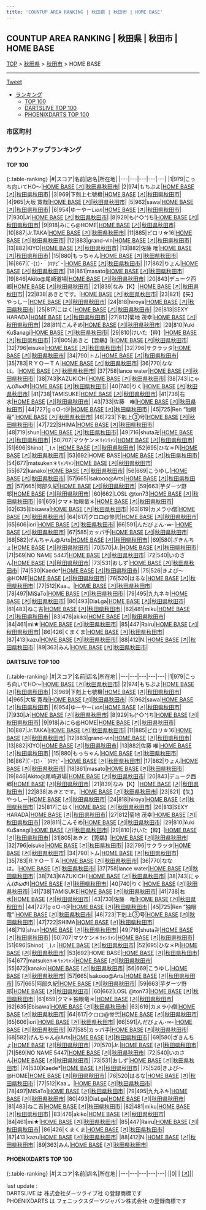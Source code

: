 ```yaml
---
title: 'COUNTUP AREA RANKING | 秋田県 | 秋田市 | HOME BASE'
---
```

## COUNTUP AREA RANKING | 秋田県 | 秋田市 | HOME BASE

[TOP](/darts/rank/) > [秋田県](/darts/rank/秋田県/) > [秋田市](/darts/rank/秋田県/秋田市/) > HOME BASE

___

<a href="https://twitter.com/share?ref_src=twsrc%5Etfw" data-text="COUNTUP AREA RANKING | 秋田県秋田市HOME BASE" class="twitter-share-button" data-hashtags="DARTSLIVE,PHOENIXDARTS,darts,ダーツ" data-show-count="false">Tweet</a>

* [ランキング](#カウントアップランキング)
    * [TOP 100](#top-100)
    * [DARTSLIVE TOP 100](#dartslive-top-100)
    * [PHOENIXDARTS TOP 100](#phoenixdarts-top-100)

### 市区町村

<ul>

</ul>

### カウントアップランキング

#### TOP 100



{:.table-ranking}
|#|スコア|名前|店名|所在地|
|---|---|---|---|---|
|1|979|<span class="rank-name-dl">こっち向いてHO〜</span>|<a href="/darts/rank/shops/253d653e3eee3722774c926eb736cb5a.html">HOME BASE</a> <a href="https://search.dartslive.com/jp/shop/253d653e3eee3722774c926eb736cb5a">[↗]</a>|<a href="/darts/rank/秋田県/秋田市">秋田県秋田市</a>|
|2|974|<span class="rank-name-dl">もちぷよ</span>|<a href="/darts/rank/shops/253d653e3eee3722774c926eb736cb5a.html">HOME BASE</a> <a href="https://search.dartslive.com/jp/shop/253d653e3eee3722774c926eb736cb5a">[↗]</a>|<a href="/darts/rank/秋田県/秋田市">秋田県秋田市</a>|
|3|969|<span class="rank-name-dl">下剋上七號機</span>|<a href="/darts/rank/shops/253d653e3eee3722774c926eb736cb5a.html">HOME BASE</a> <a href="https://search.dartslive.com/jp/shop/253d653e3eee3722774c926eb736cb5a">[↗]</a>|<a href="/darts/rank/秋田県/秋田市">秋田県秋田市</a>|
|4|965|<span class="rank-name-dl">大坂 寛哉</span>|<a href="/darts/rank/shops/253d653e3eee3722774c926eb736cb5a.html">HOME BASE</a> <a href="https://search.dartslive.com/jp/shop/253d653e3eee3722774c926eb736cb5a">[↗]</a>|<a href="/darts/rank/秋田県/秋田市">秋田県秋田市</a>|
|5|962|<span class="rank-name-dl">sawa</span>|<a href="/darts/rank/shops/253d653e3eee3722774c926eb736cb5a.html">HOME BASE</a> <a href="https://search.dartslive.com/jp/shop/253d653e3eee3722774c926eb736cb5a">[↗]</a>|<a href="/darts/rank/秋田県/秋田市">秋田県秋田市</a>|
|6|954|<span class="rank-name-dl">ゆーやー*Lion*</span>|<a href="/darts/rank/shops/253d653e3eee3722774c926eb736cb5a.html">HOME BASE</a> <a href="https://search.dartslive.com/jp/shop/253d653e3eee3722774c926eb736cb5a">[↗]</a>|<a href="/darts/rank/秋田県/秋田市">秋田県秋田市</a>|
|7|930|<span class="rank-name-dl">Jr</span>|<a href="/darts/rank/shops/253d653e3eee3722774c926eb736cb5a.html">HOME BASE</a> <a href="https://search.dartslive.com/jp/shop/253d653e3eee3722774c926eb736cb5a">[↗]</a>|<a href="/darts/rank/秋田県/秋田市">秋田県秋田市</a>|
|8|929|<span class="rank-name-dl">も(^◇^)ち</span>|<a href="/darts/rank/shops/253d653e3eee3722774c926eb736cb5a.html">HOME BASE</a> <a href="https://search.dartslive.com/jp/shop/253d653e3eee3722774c926eb736cb5a">[↗]</a>|<a href="/darts/rank/秋田県/秋田市">秋田県秋田市</a>|
|9|918|<span class="rank-name-dl">みにら@HOME</span>|<a href="/darts/rank/shops/253d653e3eee3722774c926eb736cb5a.html">HOME BASE</a> <a href="https://search.dartslive.com/jp/shop/253d653e3eee3722774c926eb736cb5a">[↗]</a>|<a href="/darts/rank/秋田県/秋田市">秋田県秋田市</a>|
|10|887|<span class="rank-name-dl">Jr.TAKA</span>|<a href="/darts/rank/shops/253d653e3eee3722774c926eb736cb5a.html">HOME BASE</a> <a href="https://search.dartslive.com/jp/shop/253d653e3eee3722774c926eb736cb5a">[↗]</a>|<a href="/darts/rank/秋田県/秋田市">秋田県秋田市</a>|
|11|885|<span class="rank-name-dl">ピロリ☆16</span>|<a href="/darts/rank/shops/253d653e3eee3722774c926eb736cb5a.html">HOME BASE</a> <a href="https://search.dartslive.com/jp/shop/253d653e3eee3722774c926eb736cb5a">[↗]</a>|<a href="/darts/rank/秋田県/秋田市">秋田県秋田市</a>|
|12|883|<span class="rank-name-dl">grand-vin</span>|<a href="/darts/rank/shops/253d653e3eee3722774c926eb736cb5a.html">HOME BASE</a> <a href="https://search.dartslive.com/jp/shop/253d653e3eee3722774c926eb736cb5a">[↗]</a>|<a href="/darts/rank/秋田県/秋田市">秋田県秋田市</a>|
|13|882|<span class="rank-name-dl">KIYO</span>|<a href="/darts/rank/shops/253d653e3eee3722774c926eb736cb5a.html">HOME BASE</a> <a href="https://search.dartslive.com/jp/shop/253d653e3eee3722774c926eb736cb5a">[↗]</a>|<a href="/darts/rank/秋田県/秋田市">秋田県秋田市</a>|
|13|882|<span class="rank-name-dl">佐藤 唯</span>|<a href="/darts/rank/shops/253d653e3eee3722774c926eb736cb5a.html">HOME BASE</a> <a href="https://search.dartslive.com/jp/shop/253d653e3eee3722774c926eb736cb5a">[↗]</a>|<a href="/darts/rank/秋田県/秋田市">秋田県秋田市</a>|
|15|880|<span class="rank-name-dl">もっちゃん</span>|<a href="/darts/rank/shops/253d653e3eee3722774c926eb736cb5a.html">HOME BASE</a> <a href="https://search.dartslive.com/jp/shop/253d653e3eee3722774c926eb736cb5a">[↗]</a>|<a href="/darts/rank/秋田県/秋田市">秋田県秋田市</a>|
|16|867|<span class="rank-name-dl">(´･(ｴ)･｀)ﾏﾅﾋﾞｰ</span>|<a href="/darts/rank/shops/253d653e3eee3722774c926eb736cb5a.html">HOME BASE</a> <a href="https://search.dartslive.com/jp/shop/253d653e3eee3722774c926eb736cb5a">[↗]</a>|<a href="/darts/rank/秋田県/秋田市">秋田県秋田市</a>|
|17|862|<span class="rank-name-dl">りょん</span>|<a href="/darts/rank/shops/253d653e3eee3722774c926eb736cb5a.html">HOME BASE</a> <a href="https://search.dartslive.com/jp/shop/253d653e3eee3722774c926eb736cb5a">[↗]</a>|<a href="/darts/rank/秋田県/秋田市">秋田県秋田市</a>|
|18|861|<span class="rank-name-dl">masato</span>|<a href="/darts/rank/shops/253d653e3eee3722774c926eb736cb5a.html">HOME BASE</a> <a href="https://search.dartslive.com/jp/shop/253d653e3eee3722774c926eb736cb5a">[↗]</a>|<a href="/darts/rank/秋田県/秋田市">秋田県秋田市</a>|
|19|846|<span class="rank-name-dl">Akito@尾崎道場</span>|<a href="/darts/rank/shops/253d653e3eee3722774c926eb736cb5a.html">HOME BASE</a> <a href="https://search.dartslive.com/jp/shop/253d653e3eee3722774c926eb736cb5a">[↗]</a>|<a href="/darts/rank/秋田県/秋田市">秋田県秋田市</a>|
|20|843|<span class="rank-name-dl">デューク西郷</span>|<a href="/darts/rank/shops/253d653e3eee3722774c926eb736cb5a.html">HOME BASE</a> <a href="https://search.dartslive.com/jp/shop/253d653e3eee3722774c926eb736cb5a">[↗]</a>|<a href="/darts/rank/秋田県/秋田市">秋田県秋田市</a>|
|21|839|<span class="rank-name-dl">なみ【K】</span>|<a href="/darts/rank/shops/253d653e3eee3722774c926eb736cb5a.html">HOME BASE</a> <a href="https://search.dartslive.com/jp/shop/253d653e3eee3722774c926eb736cb5a">[↗]</a>|<a href="/darts/rank/秋田県/秋田市">秋田県秋田市</a>|
|22|838|<span class="rank-name-dl">あきとです。</span>|<a href="/darts/rank/shops/253d653e3eee3722774c926eb736cb5a.html">HOME BASE</a> <a href="https://search.dartslive.com/jp/shop/253d653e3eee3722774c926eb736cb5a">[↗]</a>|<a href="/darts/rank/秋田県/秋田市">秋田県秋田市</a>|
|23|821|<span class="rank-name-dl">【矢】やっしー</span>|<a href="/darts/rank/shops/253d653e3eee3722774c926eb736cb5a.html">HOME BASE</a> <a href="https://search.dartslive.com/jp/shop/253d653e3eee3722774c926eb736cb5a">[↗]</a>|<a href="/darts/rank/秋田県/秋田市">秋田県秋田市</a>|
|24|818|<span class="rank-name-dl">hiroya</span>|<a href="/darts/rank/shops/253d653e3eee3722774c926eb736cb5a.html">HOME BASE</a> <a href="https://search.dartslive.com/jp/shop/253d653e3eee3722774c926eb736cb5a">[↗]</a>|<a href="/darts/rank/秋田県/秋田市">秋田県秋田市</a>|
|25|817|<span class="rank-name-dl">こはく</span>|<a href="/darts/rank/shops/253d653e3eee3722774c926eb736cb5a.html">HOME BASE</a> <a href="https://search.dartslive.com/jp/shop/253d653e3eee3722774c926eb736cb5a">[↗]</a>|<a href="/darts/rank/秋田県/秋田市">秋田県秋田市</a>|
|26|813|<span class="rank-name-dl">SEXY HARADA</span>|<a href="/darts/rank/shops/253d653e3eee3722774c926eb736cb5a.html">HOME BASE</a> <a href="https://search.dartslive.com/jp/shop/253d653e3eee3722774c926eb736cb5a">[↗]</a>|<a href="/darts/rank/秋田県/秋田市">秋田県秋田市</a>|
|27|812|<span class="rank-name-dl">菊地 茂幸</span>|<a href="/darts/rank/shops/253d653e3eee3722774c926eb736cb5a.html">HOME BASE</a> <a href="https://search.dartslive.com/jp/shop/253d653e3eee3722774c926eb736cb5a">[↗]</a>|<a href="/darts/rank/秋田県/秋田市">秋田県秋田市</a>|
|28|811|<span class="rank-name-dl">こんそめ</span>|<a href="/darts/rank/shops/253d653e3eee3722774c926eb736cb5a.html">HOME BASE</a> <a href="https://search.dartslive.com/jp/shop/253d653e3eee3722774c926eb736cb5a">[↗]</a>|<a href="/darts/rank/秋田県/秋田市">秋田県秋田市</a>|
|29|810|<span class="rank-name-dl">¥uki Ku$anagi</span>|<a href="/darts/rank/shops/253d653e3eee3722774c926eb736cb5a.html">HOME BASE</a> <a href="https://search.dartslive.com/jp/shop/253d653e3eee3722774c926eb736cb5a">[↗]</a>|<a href="/darts/rank/秋田県/秋田市">秋田県秋田市</a>|
|29|810|<span class="rank-name-dl">けいた【粋】</span>|<a href="/darts/rank/shops/253d653e3eee3722774c926eb736cb5a.html">HOME BASE</a> <a href="https://search.dartslive.com/jp/shop/253d653e3eee3722774c926eb736cb5a">[↗]</a>|<a href="/darts/rank/秋田県/秋田市">秋田県秋田市</a>|
|31|805|<span class="rank-name-dl">あきと【箆鷸】</span>|<a href="/darts/rank/shops/253d653e3eee3722774c926eb736cb5a.html">HOME BASE</a> <a href="https://search.dartslive.com/jp/shop/253d653e3eee3722774c926eb736cb5a">[↗]</a>|<a href="/darts/rank/秋田県/秋田市">秋田県秋田市</a>|
|32|796|<span class="rank-name-dl">eisuke</span>|<a href="/darts/rank/shops/253d653e3eee3722774c926eb736cb5a.html">HOME BASE</a> <a href="https://search.dartslive.com/jp/shop/253d653e3eee3722774c926eb736cb5a">[↗]</a>|<a href="/darts/rank/秋田県/秋田市">秋田県秋田市</a>|
|32|796|<span class="rank-name-dl">サクラッタ</span>|<a href="/darts/rank/shops/253d653e3eee3722774c926eb736cb5a.html">HOME BASE</a> <a href="https://search.dartslive.com/jp/shop/253d653e3eee3722774c926eb736cb5a">[↗]</a>|<a href="/darts/rank/秋田県/秋田市">秋田県秋田市</a>|
|34|790|<span class="rank-name-dl">トム</span>|<a href="/darts/rank/shops/253d653e3eee3722774c926eb736cb5a.html">HOME BASE</a> <a href="https://search.dartslive.com/jp/shop/253d653e3eee3722774c926eb736cb5a">[↗]</a>|<a href="/darts/rank/秋田県/秋田市">秋田県秋田市</a>|
|35|783|<span class="rank-name-dl">ＲＹＯーＴＡ</span>|<a href="/darts/rank/shops/253d653e3eee3722774c926eb736cb5a.html">HOME BASE</a> <a href="https://search.dartslive.com/jp/shop/253d653e3eee3722774c926eb736cb5a">[↗]</a>|<a href="/darts/rank/秋田県/秋田市">秋田県秋田市</a>|
|36|770|<span class="rank-name-dl">ななは。</span>|<a href="/darts/rank/shops/253d653e3eee3722774c926eb736cb5a.html">HOME BASE</a> <a href="https://search.dartslive.com/jp/shop/253d653e3eee3722774c926eb736cb5a">[↗]</a>|<a href="/darts/rank/秋田県/秋田市">秋田県秋田市</a>|
|37|758|<span class="rank-name-dl">lance water</span>|<a href="/darts/rank/shops/253d653e3eee3722774c926eb736cb5a.html">HOME BASE</a> <a href="https://search.dartslive.com/jp/shop/253d653e3eee3722774c926eb736cb5a">[↗]</a>|<a href="/darts/rank/秋田県/秋田市">秋田県秋田市</a>|
|38|743|<span class="rank-name-dl">KAZUKICHI</span>|<a href="/darts/rank/shops/253d653e3eee3722774c926eb736cb5a.html">HOME BASE</a> <a href="https://search.dartslive.com/jp/shop/253d653e3eee3722774c926eb736cb5a">[↗]</a>|<a href="/darts/rank/秋田県/秋田市">秋田県秋田市</a>|
|38|743|<span class="rank-name-dl">にゃん(*ΦωΦ*)</span>|<a href="/darts/rank/shops/253d653e3eee3722774c926eb736cb5a.html">HOME BASE</a> <a href="https://search.dartslive.com/jp/shop/253d653e3eee3722774c926eb736cb5a">[↗]</a>|<a href="/darts/rank/秋田県/秋田市">秋田県秋田市</a>|
|40|740|<span class="rank-name-dl">りく</span>|<a href="/darts/rank/shops/253d653e3eee3722774c926eb736cb5a.html">HOME BASE</a> <a href="https://search.dartslive.com/jp/shop/253d653e3eee3722774c926eb736cb5a">[↗]</a>|<a href="/darts/rank/秋田県/秋田市">秋田県秋田市</a>|
|41|738|<span class="rank-name-dl">TAMISUKE</span>|<a href="/darts/rank/shops/253d653e3eee3722774c926eb736cb5a.html">HOME BASE</a> <a href="https://search.dartslive.com/jp/shop/253d653e3eee3722774c926eb736cb5a">[↗]</a>|<a href="/darts/rank/秋田県/秋田市">秋田県秋田市</a>|
|41|738|<span class="rank-name-dl">右水</span>|<a href="/darts/rank/shops/253d653e3eee3722774c926eb736cb5a.html">HOME BASE</a> <a href="https://search.dartslive.com/jp/shop/253d653e3eee3722774c926eb736cb5a">[↗]</a>|<a href="/darts/rank/秋田県/秋田市">秋田県秋田市</a>|
|43|733|<span class="rank-name-dl">佐藤　唯</span>|<a href="/darts/rank/shops/253d653e3eee3722774c926eb736cb5a.html">HOME BASE</a> <a href="https://search.dartslive.com/jp/shop/253d653e3eee3722774c926eb736cb5a">[↗]</a>|<a href="/darts/rank/秋田県/秋田市">秋田県秋田市</a>|
|44|727|<span class="rank-name-dl">g oＯ-t＠</span>|<a href="/darts/rank/shops/253d653e3eee3722774c926eb736cb5a.html">HOME BASE</a> <a href="https://search.dartslive.com/jp/shop/253d653e3eee3722774c926eb736cb5a">[↗]</a>|<a href="/darts/rank/秋田県/秋田市">秋田県秋田市</a>|
|45|725|<span class="rank-name-dl">Ren ”独眼竜”</span>|<a href="/darts/rank/shops/253d653e3eee3722774c926eb736cb5a.html">HOME BASE</a> <a href="https://search.dartslive.com/jp/shop/253d653e3eee3722774c926eb736cb5a">[↗]</a>|<a href="/darts/rank/秋田県/秋田市">秋田県秋田市</a>|
|46|723|<span class="rank-name-dl">下剋上③号</span>|<a href="/darts/rank/shops/253d653e3eee3722774c926eb736cb5a.html">HOME BASE</a> <a href="https://search.dartslive.com/jp/shop/253d653e3eee3722774c926eb736cb5a">[↗]</a>|<a href="/darts/rank/秋田県/秋田市">秋田県秋田市</a>|
|47|722|<span class="rank-name-dl">SHIMA</span>|<a href="/darts/rank/shops/253d653e3eee3722774c926eb736cb5a.html">HOME BASE</a> <a href="https://search.dartslive.com/jp/shop/253d653e3eee3722774c926eb736cb5a">[↗]</a>|<a href="/darts/rank/秋田県/秋田市">秋田県秋田市</a>|
|48|719|<span class="rank-name-dl">shun</span>|<a href="/darts/rank/shops/253d653e3eee3722774c926eb736cb5a.html">HOME BASE</a> <a href="https://search.dartslive.com/jp/shop/253d653e3eee3722774c926eb736cb5a">[↗]</a>|<a href="/darts/rank/秋田県/秋田市">秋田県秋田市</a>|
|49|716|<span class="rank-name-dl">shuta卍</span>|<a href="/darts/rank/shops/253d653e3eee3722774c926eb736cb5a.html">HOME BASE</a> <a href="https://search.dartslive.com/jp/shop/253d653e3eee3722774c926eb736cb5a">[↗]</a>|<a href="/darts/rank/秋田県/秋田市">秋田県秋田市</a>|
|50|707|<span class="rank-name-dl">マツケン＊ﾘｬﾝﾘｬﾝ</span>|<a href="/darts/rank/shops/253d653e3eee3722774c926eb736cb5a.html">HOME BASE</a> <a href="https://search.dartslive.com/jp/shop/253d653e3eee3722774c926eb736cb5a">[↗]</a>|<a href="/darts/rank/秋田県/秋田市">秋田県秋田市</a>|
|51|696|<span class="rank-name-dl">Shino( ¨̮ )♬</span>|<a href="/darts/rank/shops/253d653e3eee3722774c926eb736cb5a.html">HOME BASE</a> <a href="https://search.dartslive.com/jp/shop/253d653e3eee3722774c926eb736cb5a">[↗]</a>|<a href="/darts/rank/秋田県/秋田市">秋田県秋田市</a>|
|52|695|<span class="rank-name-dl">ひな＊Pi</span>|<a href="/darts/rank/shops/253d653e3eee3722774c926eb736cb5a.html">HOME BASE</a> <a href="https://search.dartslive.com/jp/shop/253d653e3eee3722774c926eb736cb5a">[↗]</a>|<a href="/darts/rank/秋田県/秋田市">秋田県秋田市</a>|
|53|692|<span class="rank-name-dl">HOME BASE</span>|<a href="/darts/rank/shops/253d653e3eee3722774c926eb736cb5a.html">HOME BASE</a> <a href="https://search.dartslive.com/jp/shop/253d653e3eee3722774c926eb736cb5a">[↗]</a>|<a href="/darts/rank/秋田県/秋田市">秋田県秋田市</a>|
|54|677|<span class="rank-name-dl">matsuken＊ﾘｬﾝﾘｬﾝ</span>|<a href="/darts/rank/shops/253d653e3eee3722774c926eb736cb5a.html">HOME BASE</a> <a href="https://search.dartslive.com/jp/shop/253d653e3eee3722774c926eb736cb5a">[↗]</a>|<a href="/darts/rank/秋田県/秋田市">秋田県秋田市</a>|
|55|672|<span class="rank-name-dl">kanako</span>|<a href="/darts/rank/shops/253d653e3eee3722774c926eb736cb5a.html">HOME BASE</a> <a href="https://search.dartslive.com/jp/shop/253d653e3eee3722774c926eb736cb5a">[↗]</a>|<a href="/darts/rank/秋田県/秋田市">秋田県秋田市</a>|
|56|669|<span class="rank-name-dl">こうゆし</span>|<a href="/darts/rank/shops/253d653e3eee3722774c926eb736cb5a.html">HOME BASE</a> <a href="https://search.dartslive.com/jp/shop/253d653e3eee3722774c926eb736cb5a">[↗]</a>|<a href="/darts/rank/秋田県/秋田市">秋田県秋田市</a>|
|57|665|<span class="rank-name-dl">Isakooo@Arts</span>|<a href="/darts/rank/shops/253d653e3eee3722774c926eb736cb5a.html">HOME BASE</a> <a href="https://search.dartslive.com/jp/shop/253d653e3eee3722774c926eb736cb5a">[↗]</a>|<a href="/darts/rank/秋田県/秋田市">秋田県秋田市</a>|
|57|665|<span class="rank-name-dl">阿部久紀</span>|<a href="/darts/rank/shops/253d653e3eee3722774c926eb736cb5a.html">HOME BASE</a> <a href="https://search.dartslive.com/jp/shop/253d653e3eee3722774c926eb736cb5a">[↗]</a>|<a href="/darts/rank/秋田県/秋田市">秋田県秋田市</a>|
|59|663|<span class="rank-name-dl">芋ダーツ野郎</span>|<a href="/darts/rank/shops/253d653e3eee3722774c926eb736cb5a.html">HOME BASE</a> <a href="https://search.dartslive.com/jp/shop/253d653e3eee3722774c926eb736cb5a">[↗]</a>|<a href="/darts/rank/秋田県/秋田市">秋田県秋田市</a>|
|60|662|<span class="rank-name-dl">LOSL @ton73</span>|<a href="/darts/rank/shops/253d653e3eee3722774c926eb736cb5a.html">HOME BASE</a> <a href="https://search.dartslive.com/jp/shop/253d653e3eee3722774c926eb736cb5a">[↗]</a>|<a href="/darts/rank/秋田県/秋田市">秋田県秋田市</a>|
|61|659|<span class="rank-name-dl">クマ＊独眼竜＊</span>|<a href="/darts/rank/shops/253d653e3eee3722774c926eb736cb5a.html">HOME BASE</a> <a href="https://search.dartslive.com/jp/shop/253d653e3eee3722774c926eb736cb5a">[↗]</a>|<a href="/darts/rank/秋田県/秋田市">秋田県秋田市</a>|
|62|635|<span class="rank-name-dl">Ebisawa</span>|<a href="/darts/rank/shops/253d653e3eee3722774c926eb736cb5a.html">HOME BASE</a> <a href="https://search.dartslive.com/jp/shop/253d653e3eee3722774c926eb736cb5a">[↗]</a>|<a href="/darts/rank/秋田県/秋田市">秋田県秋田市</a>|
|63|619|<span class="rank-name-dl">カメラ小僧</span>|<a href="/darts/rank/shops/253d653e3eee3722774c926eb736cb5a.html">HOME BASE</a> <a href="https://search.dartslive.com/jp/shop/253d653e3eee3722774c926eb736cb5a">[↗]</a>|<a href="/darts/rank/秋田県/秋田市">秋田県秋田市</a>|
|64|617|<span class="rank-name-dl">クロロ@惨弐</span>|<a href="/darts/rank/shops/253d653e3eee3722774c926eb736cb5a.html">HOME BASE</a> <a href="https://search.dartslive.com/jp/shop/253d653e3eee3722774c926eb736cb5a">[↗]</a>|<a href="/darts/rank/秋田県/秋田市">秋田県秋田市</a>|
|65|606|<span class="rank-name-dl">iori</span>|<a href="/darts/rank/shops/253d653e3eee3722774c926eb736cb5a.html">HOME BASE</a> <a href="https://search.dartslive.com/jp/shop/253d653e3eee3722774c926eb736cb5a">[↗]</a>|<a href="/darts/rank/秋田県/秋田市">秋田県秋田市</a>|
|66|591|<span class="rank-name-dl">んだびょん･∞･</span>|<a href="/darts/rank/shops/253d653e3eee3722774c926eb736cb5a.html">HOME BASE</a> <a href="https://search.dartslive.com/jp/shop/253d653e3eee3722774c926eb736cb5a">[↗]</a>|<a href="/darts/rank/秋田県/秋田市">秋田県秋田市</a>|
|67|585|<span class="rank-name-dl">カッパ手</span>|<a href="/darts/rank/shops/253d653e3eee3722774c926eb736cb5a.html">HOME BASE</a> <a href="https://search.dartslive.com/jp/shop/253d653e3eee3722774c926eb736cb5a">[↗]</a>|<a href="/darts/rank/秋田県/秋田市">秋田県秋田市</a>|
|68|582|<span class="rank-name-dl">げんちゃん@Arts</span>|<a href="/darts/rank/shops/253d653e3eee3722774c926eb736cb5a.html">HOME BASE</a> <a href="https://search.dartslive.com/jp/shop/253d653e3eee3722774c926eb736cb5a">[↗]</a>|<a href="/darts/rank/秋田県/秋田市">秋田県秋田市</a>|
|69|580|<span class="rank-name-dl">ざきんちょ</span>|<a href="/darts/rank/shops/253d653e3eee3722774c926eb736cb5a.html">HOME BASE</a> <a href="https://search.dartslive.com/jp/shop/253d653e3eee3722774c926eb736cb5a">[↗]</a>|<a href="/darts/rank/秋田県/秋田市">秋田県秋田市</a>|
|70|570|<span class="rank-name-dl">Jr.</span>|<a href="/darts/rank/shops/253d653e3eee3722774c926eb736cb5a.html">HOME BASE</a> <a href="https://search.dartslive.com/jp/shop/253d653e3eee3722774c926eb736cb5a">[↗]</a>|<a href="/darts/rank/秋田県/秋田市">秋田県秋田市</a>|
|71|569|<span class="rank-name-dl">NO NAME 5447</span>|<a href="/darts/rank/shops/253d653e3eee3722774c926eb736cb5a.html">HOME BASE</a> <a href="https://search.dartslive.com/jp/shop/253d653e3eee3722774c926eb736cb5a">[↗]</a>|<a href="/darts/rank/秋田県/秋田市">秋田県秋田市</a>|
|72|540|<span class="rank-name-dl">いのさん</span>|<a href="/darts/rank/shops/253d653e3eee3722774c926eb736cb5a.html">HOME BASE</a> <a href="https://search.dartslive.com/jp/shop/253d653e3eee3722774c926eb736cb5a">[↗]</a>|<a href="/darts/rank/秋田県/秋田市">秋田県秋田市</a>|
|73|531|<span class="rank-name-dl">おしず</span>|<a href="/darts/rank/shops/253d653e3eee3722774c926eb736cb5a.html">HOME BASE</a> <a href="https://search.dartslive.com/jp/shop/253d653e3eee3722774c926eb736cb5a">[↗]</a>|<a href="/darts/rank/秋田県/秋田市">秋田県秋田市</a>|
|74|530|<span class="rank-name-dl">Kaede*</span>|<a href="/darts/rank/shops/253d653e3eee3722774c926eb736cb5a.html">HOME BASE</a> <a href="https://search.dartslive.com/jp/shop/253d653e3eee3722774c926eb736cb5a">[↗]</a>|<a href="/darts/rank/秋田県/秋田市">秋田県秋田市</a>|
|75|526|<span class="rank-name-dl">きよぴ～@HOME</span>|<a href="/darts/rank/shops/253d653e3eee3722774c926eb736cb5a.html">HOME BASE</a> <a href="https://search.dartslive.com/jp/shop/253d653e3eee3722774c926eb736cb5a">[↗]</a>|<a href="/darts/rank/秋田県/秋田市">秋田県秋田市</a>|
|76|520|<span class="rank-name-dl">はるな</span>|<a href="/darts/rank/shops/253d653e3eee3722774c926eb736cb5a.html">HOME BASE</a> <a href="https://search.dartslive.com/jp/shop/253d653e3eee3722774c926eb736cb5a">[↗]</a>|<a href="/darts/rank/秋田県/秋田市">秋田県秋田市</a>|
|77|512|<span class="rank-name-dl">Kaa.。</span>|<a href="/darts/rank/shops/253d653e3eee3722774c926eb736cb5a.html">HOME BASE</a> <a href="https://search.dartslive.com/jp/shop/253d653e3eee3722774c926eb736cb5a">[↗]</a>|<a href="/darts/rank/秋田県/秋田市">秋田県秋田市</a>|
|78|497|<span class="rank-name-dl">MiSaTo</span>|<a href="/darts/rank/shops/253d653e3eee3722774c926eb736cb5a.html">HOME BASE</a> <a href="https://search.dartslive.com/jp/shop/253d653e3eee3722774c926eb736cb5a">[↗]</a>|<a href="/darts/rank/秋田県/秋田市">秋田県秋田市</a>|
|79|495|<span class="rank-name-dl">九九ネキ</span>|<a href="/darts/rank/shops/253d653e3eee3722774c926eb736cb5a.html">HOME BASE</a> <a href="https://search.dartslive.com/jp/shop/253d653e3eee3722774c926eb736cb5a">[↗]</a>|<a href="/darts/rank/秋田県/秋田市">秋田県秋田市</a>|
|80|493|<span class="rank-name-dl">DiaLga</span>|<a href="/darts/rank/shops/253d653e3eee3722774c926eb736cb5a.html">HOME BASE</a> <a href="https://search.dartslive.com/jp/shop/253d653e3eee3722774c926eb736cb5a">[↗]</a>|<a href="/darts/rank/秋田県/秋田市">秋田県秋田市</a>|
|81|483|<span class="rank-name-dl">ねこ吉</span>|<a href="/darts/rank/shops/253d653e3eee3722774c926eb736cb5a.html">HOME BASE</a> <a href="https://search.dartslive.com/jp/shop/253d653e3eee3722774c926eb736cb5a">[↗]</a>|<a href="/darts/rank/秋田県/秋田市">秋田県秋田市</a>|
|82|481|<span class="rank-name-dl">miku</span>|<a href="/darts/rank/shops/253d653e3eee3722774c926eb736cb5a.html">HOME BASE</a> <a href="https://search.dartslive.com/jp/shop/253d653e3eee3722774c926eb736cb5a">[↗]</a>|<a href="/darts/rank/秋田県/秋田市">秋田県秋田市</a>|
|83|476|<span class="rank-name-dl">akiko</span>|<a href="/darts/rank/shops/253d653e3eee3722774c926eb736cb5a.html">HOME BASE</a> <a href="https://search.dartslive.com/jp/shop/253d653e3eee3722774c926eb736cb5a">[↗]</a>|<a href="/darts/rank/秋田県/秋田市">秋田県秋田市</a>|
|84|461|<span class="rank-name-dl">mi★</span>|<a href="/darts/rank/shops/253d653e3eee3722774c926eb736cb5a.html">HOME BASE</a> <a href="https://search.dartslive.com/jp/shop/253d653e3eee3722774c926eb736cb5a">[↗]</a>|<a href="/darts/rank/秋田県/秋田市">秋田県秋田市</a>|
|85|447|<span class="rank-name-dl">Rairu</span>|<a href="/darts/rank/shops/253d653e3eee3722774c926eb736cb5a.html">HOME BASE</a> <a href="https://search.dartslive.com/jp/shop/253d653e3eee3722774c926eb736cb5a">[↗]</a>|<a href="/darts/rank/秋田県/秋田市">秋田県秋田市</a>|
|86|426|<span class="rank-name-dl">くまくま</span>|<a href="/darts/rank/shops/253d653e3eee3722774c926eb736cb5a.html">HOME BASE</a> <a href="https://search.dartslive.com/jp/shop/253d653e3eee3722774c926eb736cb5a">[↗]</a>|<a href="/darts/rank/秋田県/秋田市">秋田県秋田市</a>|
|87|413|<span class="rank-name-dl">kazu</span>|<a href="/darts/rank/shops/253d653e3eee3722774c926eb736cb5a.html">HOME BASE</a> <a href="https://search.dartslive.com/jp/shop/253d653e3eee3722774c926eb736cb5a">[↗]</a>|<a href="/darts/rank/秋田県/秋田市">秋田県秋田市</a>|
|88|412|<span class="rank-name-dl">N.</span>|<a href="/darts/rank/shops/253d653e3eee3722774c926eb736cb5a.html">HOME BASE</a> <a href="https://search.dartslive.com/jp/shop/253d653e3eee3722774c926eb736cb5a">[↗]</a>|<a href="/darts/rank/秋田県/秋田市">秋田県秋田市</a>|
|89|363|<span class="rank-name-dl">みん</span>|<a href="/darts/rank/shops/253d653e3eee3722774c926eb736cb5a.html">HOME BASE</a> <a href="https://search.dartslive.com/jp/shop/253d653e3eee3722774c926eb736cb5a">[↗]</a>|<a href="/darts/rank/秋田県/秋田市">秋田県秋田市</a>|


#### DARTSLIVE TOP 100



{:.table-ranking}
|#|スコア|名前|店名|所在地|
|---|---|---|---|---|
|1|979|<span class="rank-name-dl">こっち向いてHO〜</span>|<a href="/darts/rank/shops/253d653e3eee3722774c926eb736cb5a.html">HOME BASE</a> <a href="https://search.dartslive.com/jp/shop/253d653e3eee3722774c926eb736cb5a">[↗]</a>|<a href="/darts/rank/秋田県/秋田市">秋田県秋田市</a>|
|2|974|<span class="rank-name-dl">もちぷよ</span>|<a href="/darts/rank/shops/253d653e3eee3722774c926eb736cb5a.html">HOME BASE</a> <a href="https://search.dartslive.com/jp/shop/253d653e3eee3722774c926eb736cb5a">[↗]</a>|<a href="/darts/rank/秋田県/秋田市">秋田県秋田市</a>|
|3|969|<span class="rank-name-dl">下剋上七號機</span>|<a href="/darts/rank/shops/253d653e3eee3722774c926eb736cb5a.html">HOME BASE</a> <a href="https://search.dartslive.com/jp/shop/253d653e3eee3722774c926eb736cb5a">[↗]</a>|<a href="/darts/rank/秋田県/秋田市">秋田県秋田市</a>|
|4|965|<span class="rank-name-dl">大坂 寛哉</span>|<a href="/darts/rank/shops/253d653e3eee3722774c926eb736cb5a.html">HOME BASE</a> <a href="https://search.dartslive.com/jp/shop/253d653e3eee3722774c926eb736cb5a">[↗]</a>|<a href="/darts/rank/秋田県/秋田市">秋田県秋田市</a>|
|5|962|<span class="rank-name-dl">sawa</span>|<a href="/darts/rank/shops/253d653e3eee3722774c926eb736cb5a.html">HOME BASE</a> <a href="https://search.dartslive.com/jp/shop/253d653e3eee3722774c926eb736cb5a">[↗]</a>|<a href="/darts/rank/秋田県/秋田市">秋田県秋田市</a>|
|6|954|<span class="rank-name-dl">ゆーやー*Lion*</span>|<a href="/darts/rank/shops/253d653e3eee3722774c926eb736cb5a.html">HOME BASE</a> <a href="https://search.dartslive.com/jp/shop/253d653e3eee3722774c926eb736cb5a">[↗]</a>|<a href="/darts/rank/秋田県/秋田市">秋田県秋田市</a>|
|7|930|<span class="rank-name-dl">Jr</span>|<a href="/darts/rank/shops/253d653e3eee3722774c926eb736cb5a.html">HOME BASE</a> <a href="https://search.dartslive.com/jp/shop/253d653e3eee3722774c926eb736cb5a">[↗]</a>|<a href="/darts/rank/秋田県/秋田市">秋田県秋田市</a>|
|8|929|<span class="rank-name-dl">も(^◇^)ち</span>|<a href="/darts/rank/shops/253d653e3eee3722774c926eb736cb5a.html">HOME BASE</a> <a href="https://search.dartslive.com/jp/shop/253d653e3eee3722774c926eb736cb5a">[↗]</a>|<a href="/darts/rank/秋田県/秋田市">秋田県秋田市</a>|
|9|918|<span class="rank-name-dl">みにら@HOME</span>|<a href="/darts/rank/shops/253d653e3eee3722774c926eb736cb5a.html">HOME BASE</a> <a href="https://search.dartslive.com/jp/shop/253d653e3eee3722774c926eb736cb5a">[↗]</a>|<a href="/darts/rank/秋田県/秋田市">秋田県秋田市</a>|
|10|887|<span class="rank-name-dl">Jr.TAKA</span>|<a href="/darts/rank/shops/253d653e3eee3722774c926eb736cb5a.html">HOME BASE</a> <a href="https://search.dartslive.com/jp/shop/253d653e3eee3722774c926eb736cb5a">[↗]</a>|<a href="/darts/rank/秋田県/秋田市">秋田県秋田市</a>|
|11|885|<span class="rank-name-dl">ピロリ☆16</span>|<a href="/darts/rank/shops/253d653e3eee3722774c926eb736cb5a.html">HOME BASE</a> <a href="https://search.dartslive.com/jp/shop/253d653e3eee3722774c926eb736cb5a">[↗]</a>|<a href="/darts/rank/秋田県/秋田市">秋田県秋田市</a>|
|12|883|<span class="rank-name-dl">grand-vin</span>|<a href="/darts/rank/shops/253d653e3eee3722774c926eb736cb5a.html">HOME BASE</a> <a href="https://search.dartslive.com/jp/shop/253d653e3eee3722774c926eb736cb5a">[↗]</a>|<a href="/darts/rank/秋田県/秋田市">秋田県秋田市</a>|
|13|882|<span class="rank-name-dl">KIYO</span>|<a href="/darts/rank/shops/253d653e3eee3722774c926eb736cb5a.html">HOME BASE</a> <a href="https://search.dartslive.com/jp/shop/253d653e3eee3722774c926eb736cb5a">[↗]</a>|<a href="/darts/rank/秋田県/秋田市">秋田県秋田市</a>|
|13|882|<span class="rank-name-dl">佐藤 唯</span>|<a href="/darts/rank/shops/253d653e3eee3722774c926eb736cb5a.html">HOME BASE</a> <a href="https://search.dartslive.com/jp/shop/253d653e3eee3722774c926eb736cb5a">[↗]</a>|<a href="/darts/rank/秋田県/秋田市">秋田県秋田市</a>|
|15|880|<span class="rank-name-dl">もっちゃん</span>|<a href="/darts/rank/shops/253d653e3eee3722774c926eb736cb5a.html">HOME BASE</a> <a href="https://search.dartslive.com/jp/shop/253d653e3eee3722774c926eb736cb5a">[↗]</a>|<a href="/darts/rank/秋田県/秋田市">秋田県秋田市</a>|
|16|867|<span class="rank-name-dl">(´･(ｴ)･｀)ﾏﾅﾋﾞｰ</span>|<a href="/darts/rank/shops/253d653e3eee3722774c926eb736cb5a.html">HOME BASE</a> <a href="https://search.dartslive.com/jp/shop/253d653e3eee3722774c926eb736cb5a">[↗]</a>|<a href="/darts/rank/秋田県/秋田市">秋田県秋田市</a>|
|17|862|<span class="rank-name-dl">りょん</span>|<a href="/darts/rank/shops/253d653e3eee3722774c926eb736cb5a.html">HOME BASE</a> <a href="https://search.dartslive.com/jp/shop/253d653e3eee3722774c926eb736cb5a">[↗]</a>|<a href="/darts/rank/秋田県/秋田市">秋田県秋田市</a>|
|18|861|<span class="rank-name-dl">masato</span>|<a href="/darts/rank/shops/253d653e3eee3722774c926eb736cb5a.html">HOME BASE</a> <a href="https://search.dartslive.com/jp/shop/253d653e3eee3722774c926eb736cb5a">[↗]</a>|<a href="/darts/rank/秋田県/秋田市">秋田県秋田市</a>|
|19|846|<span class="rank-name-dl">Akito@尾崎道場</span>|<a href="/darts/rank/shops/253d653e3eee3722774c926eb736cb5a.html">HOME BASE</a> <a href="https://search.dartslive.com/jp/shop/253d653e3eee3722774c926eb736cb5a">[↗]</a>|<a href="/darts/rank/秋田県/秋田市">秋田県秋田市</a>|
|20|843|<span class="rank-name-dl">デューク西郷</span>|<a href="/darts/rank/shops/253d653e3eee3722774c926eb736cb5a.html">HOME BASE</a> <a href="https://search.dartslive.com/jp/shop/253d653e3eee3722774c926eb736cb5a">[↗]</a>|<a href="/darts/rank/秋田県/秋田市">秋田県秋田市</a>|
|21|839|<span class="rank-name-dl">なみ【K】</span>|<a href="/darts/rank/shops/253d653e3eee3722774c926eb736cb5a.html">HOME BASE</a> <a href="https://search.dartslive.com/jp/shop/253d653e3eee3722774c926eb736cb5a">[↗]</a>|<a href="/darts/rank/秋田県/秋田市">秋田県秋田市</a>|
|22|838|<span class="rank-name-dl">あきとです。</span>|<a href="/darts/rank/shops/253d653e3eee3722774c926eb736cb5a.html">HOME BASE</a> <a href="https://search.dartslive.com/jp/shop/253d653e3eee3722774c926eb736cb5a">[↗]</a>|<a href="/darts/rank/秋田県/秋田市">秋田県秋田市</a>|
|23|821|<span class="rank-name-dl">【矢】やっしー</span>|<a href="/darts/rank/shops/253d653e3eee3722774c926eb736cb5a.html">HOME BASE</a> <a href="https://search.dartslive.com/jp/shop/253d653e3eee3722774c926eb736cb5a">[↗]</a>|<a href="/darts/rank/秋田県/秋田市">秋田県秋田市</a>|
|24|818|<span class="rank-name-dl">hiroya</span>|<a href="/darts/rank/shops/253d653e3eee3722774c926eb736cb5a.html">HOME BASE</a> <a href="https://search.dartslive.com/jp/shop/253d653e3eee3722774c926eb736cb5a">[↗]</a>|<a href="/darts/rank/秋田県/秋田市">秋田県秋田市</a>|
|25|817|<span class="rank-name-dl">こはく</span>|<a href="/darts/rank/shops/253d653e3eee3722774c926eb736cb5a.html">HOME BASE</a> <a href="https://search.dartslive.com/jp/shop/253d653e3eee3722774c926eb736cb5a">[↗]</a>|<a href="/darts/rank/秋田県/秋田市">秋田県秋田市</a>|
|26|813|<span class="rank-name-dl">SEXY HARADA</span>|<a href="/darts/rank/shops/253d653e3eee3722774c926eb736cb5a.html">HOME BASE</a> <a href="https://search.dartslive.com/jp/shop/253d653e3eee3722774c926eb736cb5a">[↗]</a>|<a href="/darts/rank/秋田県/秋田市">秋田県秋田市</a>|
|27|812|<span class="rank-name-dl">菊地 茂幸</span>|<a href="/darts/rank/shops/253d653e3eee3722774c926eb736cb5a.html">HOME BASE</a> <a href="https://search.dartslive.com/jp/shop/253d653e3eee3722774c926eb736cb5a">[↗]</a>|<a href="/darts/rank/秋田県/秋田市">秋田県秋田市</a>|
|28|811|<span class="rank-name-dl">こんそめ</span>|<a href="/darts/rank/shops/253d653e3eee3722774c926eb736cb5a.html">HOME BASE</a> <a href="https://search.dartslive.com/jp/shop/253d653e3eee3722774c926eb736cb5a">[↗]</a>|<a href="/darts/rank/秋田県/秋田市">秋田県秋田市</a>|
|29|810|<span class="rank-name-dl">¥uki Ku$anagi</span>|<a href="/darts/rank/shops/253d653e3eee3722774c926eb736cb5a.html">HOME BASE</a> <a href="https://search.dartslive.com/jp/shop/253d653e3eee3722774c926eb736cb5a">[↗]</a>|<a href="/darts/rank/秋田県/秋田市">秋田県秋田市</a>|
|29|810|<span class="rank-name-dl">けいた【粋】</span>|<a href="/darts/rank/shops/253d653e3eee3722774c926eb736cb5a.html">HOME BASE</a> <a href="https://search.dartslive.com/jp/shop/253d653e3eee3722774c926eb736cb5a">[↗]</a>|<a href="/darts/rank/秋田県/秋田市">秋田県秋田市</a>|
|31|805|<span class="rank-name-dl">あきと【箆鷸】</span>|<a href="/darts/rank/shops/253d653e3eee3722774c926eb736cb5a.html">HOME BASE</a> <a href="https://search.dartslive.com/jp/shop/253d653e3eee3722774c926eb736cb5a">[↗]</a>|<a href="/darts/rank/秋田県/秋田市">秋田県秋田市</a>|
|32|796|<span class="rank-name-dl">eisuke</span>|<a href="/darts/rank/shops/253d653e3eee3722774c926eb736cb5a.html">HOME BASE</a> <a href="https://search.dartslive.com/jp/shop/253d653e3eee3722774c926eb736cb5a">[↗]</a>|<a href="/darts/rank/秋田県/秋田市">秋田県秋田市</a>|
|32|796|<span class="rank-name-dl">サクラッタ</span>|<a href="/darts/rank/shops/253d653e3eee3722774c926eb736cb5a.html">HOME BASE</a> <a href="https://search.dartslive.com/jp/shop/253d653e3eee3722774c926eb736cb5a">[↗]</a>|<a href="/darts/rank/秋田県/秋田市">秋田県秋田市</a>|
|34|790|<span class="rank-name-dl">トム</span>|<a href="/darts/rank/shops/253d653e3eee3722774c926eb736cb5a.html">HOME BASE</a> <a href="https://search.dartslive.com/jp/shop/253d653e3eee3722774c926eb736cb5a">[↗]</a>|<a href="/darts/rank/秋田県/秋田市">秋田県秋田市</a>|
|35|783|<span class="rank-name-dl">ＲＹＯーＴＡ</span>|<a href="/darts/rank/shops/253d653e3eee3722774c926eb736cb5a.html">HOME BASE</a> <a href="https://search.dartslive.com/jp/shop/253d653e3eee3722774c926eb736cb5a">[↗]</a>|<a href="/darts/rank/秋田県/秋田市">秋田県秋田市</a>|
|36|770|<span class="rank-name-dl">ななは。</span>|<a href="/darts/rank/shops/253d653e3eee3722774c926eb736cb5a.html">HOME BASE</a> <a href="https://search.dartslive.com/jp/shop/253d653e3eee3722774c926eb736cb5a">[↗]</a>|<a href="/darts/rank/秋田県/秋田市">秋田県秋田市</a>|
|37|758|<span class="rank-name-dl">lance water</span>|<a href="/darts/rank/shops/253d653e3eee3722774c926eb736cb5a.html">HOME BASE</a> <a href="https://search.dartslive.com/jp/shop/253d653e3eee3722774c926eb736cb5a">[↗]</a>|<a href="/darts/rank/秋田県/秋田市">秋田県秋田市</a>|
|38|743|<span class="rank-name-dl">KAZUKICHI</span>|<a href="/darts/rank/shops/253d653e3eee3722774c926eb736cb5a.html">HOME BASE</a> <a href="https://search.dartslive.com/jp/shop/253d653e3eee3722774c926eb736cb5a">[↗]</a>|<a href="/darts/rank/秋田県/秋田市">秋田県秋田市</a>|
|38|743|<span class="rank-name-dl">にゃん(*ΦωΦ*)</span>|<a href="/darts/rank/shops/253d653e3eee3722774c926eb736cb5a.html">HOME BASE</a> <a href="https://search.dartslive.com/jp/shop/253d653e3eee3722774c926eb736cb5a">[↗]</a>|<a href="/darts/rank/秋田県/秋田市">秋田県秋田市</a>|
|40|740|<span class="rank-name-dl">りく</span>|<a href="/darts/rank/shops/253d653e3eee3722774c926eb736cb5a.html">HOME BASE</a> <a href="https://search.dartslive.com/jp/shop/253d653e3eee3722774c926eb736cb5a">[↗]</a>|<a href="/darts/rank/秋田県/秋田市">秋田県秋田市</a>|
|41|738|<span class="rank-name-dl">TAMISUKE</span>|<a href="/darts/rank/shops/253d653e3eee3722774c926eb736cb5a.html">HOME BASE</a> <a href="https://search.dartslive.com/jp/shop/253d653e3eee3722774c926eb736cb5a">[↗]</a>|<a href="/darts/rank/秋田県/秋田市">秋田県秋田市</a>|
|41|738|<span class="rank-name-dl">右水</span>|<a href="/darts/rank/shops/253d653e3eee3722774c926eb736cb5a.html">HOME BASE</a> <a href="https://search.dartslive.com/jp/shop/253d653e3eee3722774c926eb736cb5a">[↗]</a>|<a href="/darts/rank/秋田県/秋田市">秋田県秋田市</a>|
|43|733|<span class="rank-name-dl">佐藤　唯</span>|<a href="/darts/rank/shops/253d653e3eee3722774c926eb736cb5a.html">HOME BASE</a> <a href="https://search.dartslive.com/jp/shop/253d653e3eee3722774c926eb736cb5a">[↗]</a>|<a href="/darts/rank/秋田県/秋田市">秋田県秋田市</a>|
|44|727|<span class="rank-name-dl">g oＯ-t＠</span>|<a href="/darts/rank/shops/253d653e3eee3722774c926eb736cb5a.html">HOME BASE</a> <a href="https://search.dartslive.com/jp/shop/253d653e3eee3722774c926eb736cb5a">[↗]</a>|<a href="/darts/rank/秋田県/秋田市">秋田県秋田市</a>|
|45|725|<span class="rank-name-dl">Ren ”独眼竜”</span>|<a href="/darts/rank/shops/253d653e3eee3722774c926eb736cb5a.html">HOME BASE</a> <a href="https://search.dartslive.com/jp/shop/253d653e3eee3722774c926eb736cb5a">[↗]</a>|<a href="/darts/rank/秋田県/秋田市">秋田県秋田市</a>|
|46|723|<span class="rank-name-dl">下剋上③号</span>|<a href="/darts/rank/shops/253d653e3eee3722774c926eb736cb5a.html">HOME BASE</a> <a href="https://search.dartslive.com/jp/shop/253d653e3eee3722774c926eb736cb5a">[↗]</a>|<a href="/darts/rank/秋田県/秋田市">秋田県秋田市</a>|
|47|722|<span class="rank-name-dl">SHIMA</span>|<a href="/darts/rank/shops/253d653e3eee3722774c926eb736cb5a.html">HOME BASE</a> <a href="https://search.dartslive.com/jp/shop/253d653e3eee3722774c926eb736cb5a">[↗]</a>|<a href="/darts/rank/秋田県/秋田市">秋田県秋田市</a>|
|48|719|<span class="rank-name-dl">shun</span>|<a href="/darts/rank/shops/253d653e3eee3722774c926eb736cb5a.html">HOME BASE</a> <a href="https://search.dartslive.com/jp/shop/253d653e3eee3722774c926eb736cb5a">[↗]</a>|<a href="/darts/rank/秋田県/秋田市">秋田県秋田市</a>|
|49|716|<span class="rank-name-dl">shuta卍</span>|<a href="/darts/rank/shops/253d653e3eee3722774c926eb736cb5a.html">HOME BASE</a> <a href="https://search.dartslive.com/jp/shop/253d653e3eee3722774c926eb736cb5a">[↗]</a>|<a href="/darts/rank/秋田県/秋田市">秋田県秋田市</a>|
|50|707|<span class="rank-name-dl">マツケン＊ﾘｬﾝﾘｬﾝ</span>|<a href="/darts/rank/shops/253d653e3eee3722774c926eb736cb5a.html">HOME BASE</a> <a href="https://search.dartslive.com/jp/shop/253d653e3eee3722774c926eb736cb5a">[↗]</a>|<a href="/darts/rank/秋田県/秋田市">秋田県秋田市</a>|
|51|696|<span class="rank-name-dl">Shino( ¨̮ )♬</span>|<a href="/darts/rank/shops/253d653e3eee3722774c926eb736cb5a.html">HOME BASE</a> <a href="https://search.dartslive.com/jp/shop/253d653e3eee3722774c926eb736cb5a">[↗]</a>|<a href="/darts/rank/秋田県/秋田市">秋田県秋田市</a>|
|52|695|<span class="rank-name-dl">ひな＊Pi</span>|<a href="/darts/rank/shops/253d653e3eee3722774c926eb736cb5a.html">HOME BASE</a> <a href="https://search.dartslive.com/jp/shop/253d653e3eee3722774c926eb736cb5a">[↗]</a>|<a href="/darts/rank/秋田県/秋田市">秋田県秋田市</a>|
|53|692|<span class="rank-name-dl">HOME BASE</span>|<a href="/darts/rank/shops/253d653e3eee3722774c926eb736cb5a.html">HOME BASE</a> <a href="https://search.dartslive.com/jp/shop/253d653e3eee3722774c926eb736cb5a">[↗]</a>|<a href="/darts/rank/秋田県/秋田市">秋田県秋田市</a>|
|54|677|<span class="rank-name-dl">matsuken＊ﾘｬﾝﾘｬﾝ</span>|<a href="/darts/rank/shops/253d653e3eee3722774c926eb736cb5a.html">HOME BASE</a> <a href="https://search.dartslive.com/jp/shop/253d653e3eee3722774c926eb736cb5a">[↗]</a>|<a href="/darts/rank/秋田県/秋田市">秋田県秋田市</a>|
|55|672|<span class="rank-name-dl">kanako</span>|<a href="/darts/rank/shops/253d653e3eee3722774c926eb736cb5a.html">HOME BASE</a> <a href="https://search.dartslive.com/jp/shop/253d653e3eee3722774c926eb736cb5a">[↗]</a>|<a href="/darts/rank/秋田県/秋田市">秋田県秋田市</a>|
|56|669|<span class="rank-name-dl">こうゆし</span>|<a href="/darts/rank/shops/253d653e3eee3722774c926eb736cb5a.html">HOME BASE</a> <a href="https://search.dartslive.com/jp/shop/253d653e3eee3722774c926eb736cb5a">[↗]</a>|<a href="/darts/rank/秋田県/秋田市">秋田県秋田市</a>|
|57|665|<span class="rank-name-dl">Isakooo@Arts</span>|<a href="/darts/rank/shops/253d653e3eee3722774c926eb736cb5a.html">HOME BASE</a> <a href="https://search.dartslive.com/jp/shop/253d653e3eee3722774c926eb736cb5a">[↗]</a>|<a href="/darts/rank/秋田県/秋田市">秋田県秋田市</a>|
|57|665|<span class="rank-name-dl">阿部久紀</span>|<a href="/darts/rank/shops/253d653e3eee3722774c926eb736cb5a.html">HOME BASE</a> <a href="https://search.dartslive.com/jp/shop/253d653e3eee3722774c926eb736cb5a">[↗]</a>|<a href="/darts/rank/秋田県/秋田市">秋田県秋田市</a>|
|59|663|<span class="rank-name-dl">芋ダーツ野郎</span>|<a href="/darts/rank/shops/253d653e3eee3722774c926eb736cb5a.html">HOME BASE</a> <a href="https://search.dartslive.com/jp/shop/253d653e3eee3722774c926eb736cb5a">[↗]</a>|<a href="/darts/rank/秋田県/秋田市">秋田県秋田市</a>|
|60|662|<span class="rank-name-dl">LOSL @ton73</span>|<a href="/darts/rank/shops/253d653e3eee3722774c926eb736cb5a.html">HOME BASE</a> <a href="https://search.dartslive.com/jp/shop/253d653e3eee3722774c926eb736cb5a">[↗]</a>|<a href="/darts/rank/秋田県/秋田市">秋田県秋田市</a>|
|61|659|<span class="rank-name-dl">クマ＊独眼竜＊</span>|<a href="/darts/rank/shops/253d653e3eee3722774c926eb736cb5a.html">HOME BASE</a> <a href="https://search.dartslive.com/jp/shop/253d653e3eee3722774c926eb736cb5a">[↗]</a>|<a href="/darts/rank/秋田県/秋田市">秋田県秋田市</a>|
|62|635|<span class="rank-name-dl">Ebisawa</span>|<a href="/darts/rank/shops/253d653e3eee3722774c926eb736cb5a.html">HOME BASE</a> <a href="https://search.dartslive.com/jp/shop/253d653e3eee3722774c926eb736cb5a">[↗]</a>|<a href="/darts/rank/秋田県/秋田市">秋田県秋田市</a>|
|63|619|<span class="rank-name-dl">カメラ小僧</span>|<a href="/darts/rank/shops/253d653e3eee3722774c926eb736cb5a.html">HOME BASE</a> <a href="https://search.dartslive.com/jp/shop/253d653e3eee3722774c926eb736cb5a">[↗]</a>|<a href="/darts/rank/秋田県/秋田市">秋田県秋田市</a>|
|64|617|<span class="rank-name-dl">クロロ@惨弐</span>|<a href="/darts/rank/shops/253d653e3eee3722774c926eb736cb5a.html">HOME BASE</a> <a href="https://search.dartslive.com/jp/shop/253d653e3eee3722774c926eb736cb5a">[↗]</a>|<a href="/darts/rank/秋田県/秋田市">秋田県秋田市</a>|
|65|606|<span class="rank-name-dl">iori</span>|<a href="/darts/rank/shops/253d653e3eee3722774c926eb736cb5a.html">HOME BASE</a> <a href="https://search.dartslive.com/jp/shop/253d653e3eee3722774c926eb736cb5a">[↗]</a>|<a href="/darts/rank/秋田県/秋田市">秋田県秋田市</a>|
|66|591|<span class="rank-name-dl">んだびょん･∞･</span>|<a href="/darts/rank/shops/253d653e3eee3722774c926eb736cb5a.html">HOME BASE</a> <a href="https://search.dartslive.com/jp/shop/253d653e3eee3722774c926eb736cb5a">[↗]</a>|<a href="/darts/rank/秋田県/秋田市">秋田県秋田市</a>|
|67|585|<span class="rank-name-dl">カッパ手</span>|<a href="/darts/rank/shops/253d653e3eee3722774c926eb736cb5a.html">HOME BASE</a> <a href="https://search.dartslive.com/jp/shop/253d653e3eee3722774c926eb736cb5a">[↗]</a>|<a href="/darts/rank/秋田県/秋田市">秋田県秋田市</a>|
|68|582|<span class="rank-name-dl">げんちゃん@Arts</span>|<a href="/darts/rank/shops/253d653e3eee3722774c926eb736cb5a.html">HOME BASE</a> <a href="https://search.dartslive.com/jp/shop/253d653e3eee3722774c926eb736cb5a">[↗]</a>|<a href="/darts/rank/秋田県/秋田市">秋田県秋田市</a>|
|69|580|<span class="rank-name-dl">ざきんちょ</span>|<a href="/darts/rank/shops/253d653e3eee3722774c926eb736cb5a.html">HOME BASE</a> <a href="https://search.dartslive.com/jp/shop/253d653e3eee3722774c926eb736cb5a">[↗]</a>|<a href="/darts/rank/秋田県/秋田市">秋田県秋田市</a>|
|70|570|<span class="rank-name-dl">Jr.</span>|<a href="/darts/rank/shops/253d653e3eee3722774c926eb736cb5a.html">HOME BASE</a> <a href="https://search.dartslive.com/jp/shop/253d653e3eee3722774c926eb736cb5a">[↗]</a>|<a href="/darts/rank/秋田県/秋田市">秋田県秋田市</a>|
|71|569|<span class="rank-name-dl">NO NAME 5447</span>|<a href="/darts/rank/shops/253d653e3eee3722774c926eb736cb5a.html">HOME BASE</a> <a href="https://search.dartslive.com/jp/shop/253d653e3eee3722774c926eb736cb5a">[↗]</a>|<a href="/darts/rank/秋田県/秋田市">秋田県秋田市</a>|
|72|540|<span class="rank-name-dl">いのさん</span>|<a href="/darts/rank/shops/253d653e3eee3722774c926eb736cb5a.html">HOME BASE</a> <a href="https://search.dartslive.com/jp/shop/253d653e3eee3722774c926eb736cb5a">[↗]</a>|<a href="/darts/rank/秋田県/秋田市">秋田県秋田市</a>|
|73|531|<span class="rank-name-dl">おしず</span>|<a href="/darts/rank/shops/253d653e3eee3722774c926eb736cb5a.html">HOME BASE</a> <a href="https://search.dartslive.com/jp/shop/253d653e3eee3722774c926eb736cb5a">[↗]</a>|<a href="/darts/rank/秋田県/秋田市">秋田県秋田市</a>|
|74|530|<span class="rank-name-dl">Kaede*</span>|<a href="/darts/rank/shops/253d653e3eee3722774c926eb736cb5a.html">HOME BASE</a> <a href="https://search.dartslive.com/jp/shop/253d653e3eee3722774c926eb736cb5a">[↗]</a>|<a href="/darts/rank/秋田県/秋田市">秋田県秋田市</a>|
|75|526|<span class="rank-name-dl">きよぴ～@HOME</span>|<a href="/darts/rank/shops/253d653e3eee3722774c926eb736cb5a.html">HOME BASE</a> <a href="https://search.dartslive.com/jp/shop/253d653e3eee3722774c926eb736cb5a">[↗]</a>|<a href="/darts/rank/秋田県/秋田市">秋田県秋田市</a>|
|76|520|<span class="rank-name-dl">はるな</span>|<a href="/darts/rank/shops/253d653e3eee3722774c926eb736cb5a.html">HOME BASE</a> <a href="https://search.dartslive.com/jp/shop/253d653e3eee3722774c926eb736cb5a">[↗]</a>|<a href="/darts/rank/秋田県/秋田市">秋田県秋田市</a>|
|77|512|<span class="rank-name-dl">Kaa.。</span>|<a href="/darts/rank/shops/253d653e3eee3722774c926eb736cb5a.html">HOME BASE</a> <a href="https://search.dartslive.com/jp/shop/253d653e3eee3722774c926eb736cb5a">[↗]</a>|<a href="/darts/rank/秋田県/秋田市">秋田県秋田市</a>|
|78|497|<span class="rank-name-dl">MiSaTo</span>|<a href="/darts/rank/shops/253d653e3eee3722774c926eb736cb5a.html">HOME BASE</a> <a href="https://search.dartslive.com/jp/shop/253d653e3eee3722774c926eb736cb5a">[↗]</a>|<a href="/darts/rank/秋田県/秋田市">秋田県秋田市</a>|
|79|495|<span class="rank-name-dl">九九ネキ</span>|<a href="/darts/rank/shops/253d653e3eee3722774c926eb736cb5a.html">HOME BASE</a> <a href="https://search.dartslive.com/jp/shop/253d653e3eee3722774c926eb736cb5a">[↗]</a>|<a href="/darts/rank/秋田県/秋田市">秋田県秋田市</a>|
|80|493|<span class="rank-name-dl">DiaLga</span>|<a href="/darts/rank/shops/253d653e3eee3722774c926eb736cb5a.html">HOME BASE</a> <a href="https://search.dartslive.com/jp/shop/253d653e3eee3722774c926eb736cb5a">[↗]</a>|<a href="/darts/rank/秋田県/秋田市">秋田県秋田市</a>|
|81|483|<span class="rank-name-dl">ねこ吉</span>|<a href="/darts/rank/shops/253d653e3eee3722774c926eb736cb5a.html">HOME BASE</a> <a href="https://search.dartslive.com/jp/shop/253d653e3eee3722774c926eb736cb5a">[↗]</a>|<a href="/darts/rank/秋田県/秋田市">秋田県秋田市</a>|
|82|481|<span class="rank-name-dl">miku</span>|<a href="/darts/rank/shops/253d653e3eee3722774c926eb736cb5a.html">HOME BASE</a> <a href="https://search.dartslive.com/jp/shop/253d653e3eee3722774c926eb736cb5a">[↗]</a>|<a href="/darts/rank/秋田県/秋田市">秋田県秋田市</a>|
|83|476|<span class="rank-name-dl">akiko</span>|<a href="/darts/rank/shops/253d653e3eee3722774c926eb736cb5a.html">HOME BASE</a> <a href="https://search.dartslive.com/jp/shop/253d653e3eee3722774c926eb736cb5a">[↗]</a>|<a href="/darts/rank/秋田県/秋田市">秋田県秋田市</a>|
|84|461|<span class="rank-name-dl">mi★</span>|<a href="/darts/rank/shops/253d653e3eee3722774c926eb736cb5a.html">HOME BASE</a> <a href="https://search.dartslive.com/jp/shop/253d653e3eee3722774c926eb736cb5a">[↗]</a>|<a href="/darts/rank/秋田県/秋田市">秋田県秋田市</a>|
|85|447|<span class="rank-name-dl">Rairu</span>|<a href="/darts/rank/shops/253d653e3eee3722774c926eb736cb5a.html">HOME BASE</a> <a href="https://search.dartslive.com/jp/shop/253d653e3eee3722774c926eb736cb5a">[↗]</a>|<a href="/darts/rank/秋田県/秋田市">秋田県秋田市</a>|
|86|426|<span class="rank-name-dl">くまくま</span>|<a href="/darts/rank/shops/253d653e3eee3722774c926eb736cb5a.html">HOME BASE</a> <a href="https://search.dartslive.com/jp/shop/253d653e3eee3722774c926eb736cb5a">[↗]</a>|<a href="/darts/rank/秋田県/秋田市">秋田県秋田市</a>|
|87|413|<span class="rank-name-dl">kazu</span>|<a href="/darts/rank/shops/253d653e3eee3722774c926eb736cb5a.html">HOME BASE</a> <a href="https://search.dartslive.com/jp/shop/253d653e3eee3722774c926eb736cb5a">[↗]</a>|<a href="/darts/rank/秋田県/秋田市">秋田県秋田市</a>|
|88|412|<span class="rank-name-dl">N.</span>|<a href="/darts/rank/shops/253d653e3eee3722774c926eb736cb5a.html">HOME BASE</a> <a href="https://search.dartslive.com/jp/shop/253d653e3eee3722774c926eb736cb5a">[↗]</a>|<a href="/darts/rank/秋田県/秋田市">秋田県秋田市</a>|
|89|363|<span class="rank-name-dl">みん</span>|<a href="/darts/rank/shops/253d653e3eee3722774c926eb736cb5a.html">HOME BASE</a> <a href="https://search.dartslive.com/jp/shop/253d653e3eee3722774c926eb736cb5a">[↗]</a>|<a href="/darts/rank/秋田県/秋田市">秋田県秋田市</a>|


#### PHOENIXDARTS TOP 100



{:.table-ranking}
|#|スコア|名前|店名|所在地|
|---|---|---|---|---|
||0|<span class="rank-name-dl"> </span>|<a href="/darts/rank/shops/.html"></a> <a href="">[↗]</a>|<a href="/darts/rank//"></a>|


<div class="footer border-top border-gray-light mt-5 pt-3 text-right text-gray">
    last update : <span style="font-weight: italic" id="foot_last_modified"></span><br />
    DARTSLIVE は 株式会社ダーツライブ社 の登録商標です<br />
    PHOENIXDARTS は フェニックスダーツジャパン株式会社 の登録商標です<br />
</div>

<script src="https://cdnjs.cloudflare.com/ajax/libs/jquery.tablesorter/2.31.3/js/jquery.tablesorter.min.js" integrity="sha512-qzgd5cYSZcosqpzpn7zF2ZId8f/8CHmFKZ8j7mU4OUXTNRd5g+ZHBPsgKEwoqxCtdQvExE5LprwwPAgoicguNg==" crossorigin="anonymous" referrerpolicy="no-referrer"></script>
<link rel="stylesheet" href="https://cdnjs.cloudflare.com/ajax/libs/jquery.tablesorter/2.31.3/css/theme.default.min.css" integrity="sha512-wghhOJkjQX0Lh3NSWvNKeZ0ZpNn+SPVXX1Qyc9OCaogADktxrBiBdKGDoqVUOyhStvMBmJQ8ZdMHiR3wuEq8+w==" crossorigin="anonymous" referrerpolicy="no-referrer" />
<script>
$(function() {
    $(".table-ranking").tablesorter({sortList:[[0, 0]]});
    $("#foot_last_modified").text(formatDate(new Date(document.lastModified), 'yyyy-MM-dd HH:mm:ss'));
});
</script>

<script async src="https://platform.twitter.com/widgets.js" charset="utf-8"></script>